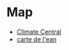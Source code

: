 # Map

* [Climate Central](https://coastal.climatecentral.org/)
* [carte de l'ean](https://emi.imageau.eu/)
